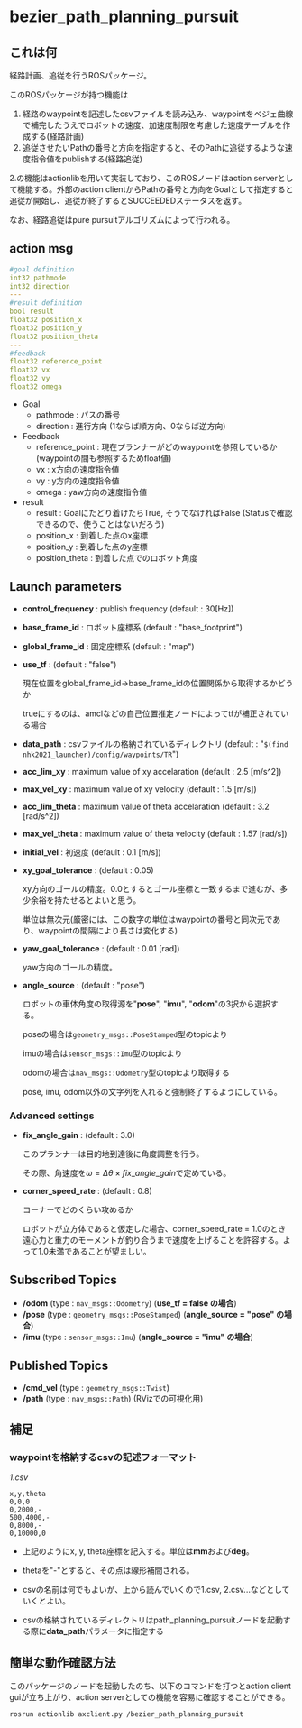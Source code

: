 # bezier_path_planning_pursuit

## これは何

経路計画、追従を行うROSパッケージ。

このROSパッケージが持つ機能は

1. 経路のwaypointを記述したcsvファイルを読み込み、waypointをベジェ曲線で補完したうえでロボットの速度、加速度制限を考慮した速度テーブルを作成する(経路計画)
2. 追従させたいPathの番号と方向を指定すると、そのPathに追従するような速度指令値をpublishする(経路追従)

2.の機能はactionlibを用いて実装しており、このROSノードはaction serverとして機能する。外部のaction clientからPathの番号と方向をGoalとして指定すると追従が開始し、追従が終了するとSUCCEEDEDステータスを返す。

なお、経路追従はpure pursuitアルゴリズムによって行われる。



## action msg

```yaml
#goal definition
int32 pathmode
int32 direction
---
#result definition
bool result
float32 position_x
float32 position_y
float32 position_theta
---
#feedback
float32 reference_point
float32 vx
float32 vy
float32 omega
```

- Goal
  - pathmode : パスの番号
  - direction : 進行方向 (1ならば順方向、0ならば逆方向)
- Feedback
  - reference_point : 現在プランナーがどのwaypointを参照しているか(waypointの間も参照するためfloat値)
  - vx : x方向の速度指令値
  - vy : y方向の速度指令値
  - omega : yaw方向の速度指令値
- result
  - result : Goalにたどり着けたらTrue, そうでなければFalse (Statusで確認できるので、使うことはないだろう)
  - position_x : 到着した点のx座標
  - position_y : 到着した点のy座標
  - position_theta : 到着した点でのロボット角度



## Launch parameters

- **control_frequency** : publish frequency (default : 30[Hz])

- **base_frame_id** : ロボット座標系 (default : "base_footprint")

- **global_frame_id** : 固定座標系 (default : "map")

- **use_tf** : (default : "false")

  現在位置をglobal_frame_id->base_frame_idの位置関係から取得するかどうか

  trueにするのは、amclなどの自己位置推定ノードによってtfが補正されている場合

- **data_path** : csvファイルの格納されているディレクトリ (default : "`$(find nhk2021_launcher)/config/waypoints/TR`")

- **acc_lim_xy** : maximum value of xy accelaration (default : 2.5 [m/s^2])

- **max_vel_xy** : maximum value of xy velocity (default : 1.5 [m/s])

- **acc_lim_theta** : maximum value of theta accelaration (default : 3.2 [rad/s^2])

- **max_vel_theta** : maximum value of theta velocity (default : 1.57 [rad/s])

- **initial_vel** : 初速度 (default : 0.1 [m/s])

- **xy_goal_tolerance** :  (default : 0.05)

  xy方向のゴールの精度。0.0とするとゴール座標と一致するまで進むが、多少余裕を持たせるとよいと思う。

  単位は無次元(厳密には、この数字の単位はwaypointの番号と同次元であり、waypointの間隔により長さは変化する)
  
- **yaw_goal_tolerance** :  (default : 0.01 [rad])

  yaw方向のゴールの精度。

- **angle_source** : (default : "pose")

  ロボットの車体角度の取得源を"**pose**", "**imu**", "**odom**"の3択から選択する。

  poseの場合は`geometry_msgs::PoseStamped`型のtopicより

  imuの場合は`sensor_msgs::Imu`型のtopicより

  odomの場合は`nav_msgs::Odometry`型のtopicより取得する

  pose, imu, odom以外の文字列を入れると強制終了するようにしている。

  

### Advanced settings

- **fix_angle_gain** :  (default : 3.0)

  このプランナーは目的地到達後に角度調整を行う。

  その際、角速度を$ω=Δθ\times fix\_angle\_gain$で定めている。

- **corner_speed_rate** :  (default : 0.8)

  コーナーでどのくらい攻めるか

  ロボットが立方体であると仮定した場合、corner_speed_rate = 1.0のとき遠心力と重力のモーメントが釣り合うまで速度を上げることを許容する。よって1.0未満であることが望ましい。



## Subscribed Topics

- **/odom** (type : `nav_msgs::Odometry`) (**use_tf = false の場合**)
- **/pose** (type : `geometry_msgs::PoseStamped`) (**angle_source = "pose" の場合**)
- **/imu** (type : `sensor_msgs::Imu`) (**angle_source = "imu" の場合**)



## Published Topics

- **/cmd_vel** (type : `geometry_msgs::Twist`)
- **/path** (type : `nav_msgs::Path`) (RVizでの可視化用)



## 補足

### waypointを格納するcsvの記述フォーマット

*1.csv*

```csv
x,y,theta
0,0,0
0,2000,-
500,4000,-
0,8000,-
0,10000,0
```

- 上記のようにx, y, theta座標を記入する。単位は**mm**および**deg**。

- thetaを"-"とすると、その点は線形補間される。

- csvの名前は何でもよいが、上から読んでいくので1.csv, 2.csv...などとしていくとよい。

- csvの格納されているディレクトリはpath_planning_pursuitノードを起動する際に**data_path**パラメータに指定する



## 簡単な動作確認方法

このパッケージのノードを起動したのち、以下のコマンドを打つとaction client guiが立ち上がり、action serverとしての機能を容易に確認することができる。

```shell
rosrun actionlib axclient.py /bezier_path_planning_pursuit
```


